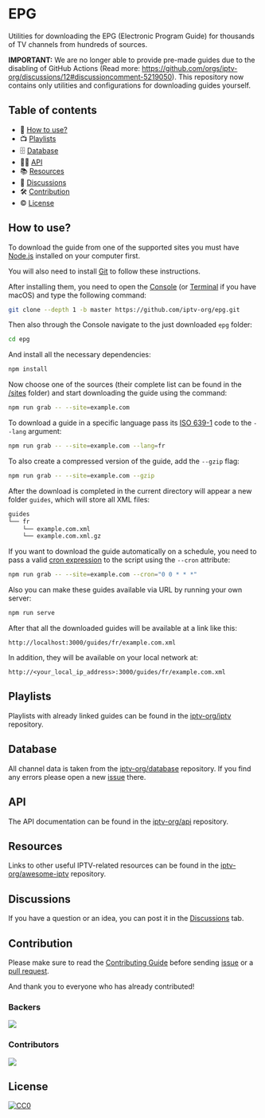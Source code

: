 # EPG

Utilities for downloading the EPG (Electronic Program Guide) for thousands of TV channels from hundreds of sources.

__IMPORTANT:__ We are no longer able to provide pre-made guides due to the disabling of GitHub Actions (Read more: https://github.com/orgs/iptv-org/discussions/12#discussioncomment-5219050). This repository now contains only utilities and configurations for downloading guides yourself.

## Table of contents

- 🚀 [How to use?](#how-to-use)
- 📺 [Playlists](#playlists)
- 🗄 [Database](#database)
- 👨‍💻 [API](#api)
- 📚 [Resources](#resources)
- 💬 [Discussions](#discussions)
- 🛠 [Contribution](#contribution)
- © [License](#license)

## How to use?

To download the guide from one of the supported sites you must have [Node.js](https://nodejs.org/en) installed on your computer first.

You will also need to install [Git](https://git-scm.com/downloads) to follow these instructions.

After installing them, you need to open the [Console](https://en.wikipedia.org/wiki/Windows_Console) (or [Terminal](https://en.wikipedia.org/wiki/Terminal_(macOS)) if you have macOS) and type the following command:

```sh
git clone --depth 1 -b master https://github.com/iptv-org/epg.git
```

Then also through the Console navigate to the just downloaded `epg` folder:

```sh
cd epg
```

And install all the necessary dependencies:

```sh
npm install
```

Now choose one of the sources (their complete list can be found in the [/sites](https://github.com/iptv-org/epg/tree/master/sites) folder) and start downloading the guide using the command:

```sh
npm run grab -- --site=example.com
```

To download a guide in a specific language pass its [ISO 639-1](https://en.wikipedia.org/wiki/List_of_ISO_639-1_codes) code to the `--lang` argument:

```sh
npm run grab -- --site=example.com --lang=fr
```

To also create a compressed version of the guide, add the `--gzip` flag:

```sh
npm run grab -- --site=example.com --gzip
```

After the download is completed in the current directory will appear a new folder `guides`, which will store all XML files:

```sh
guides
└── fr
    └── example.com.xml
    └── example.com.xml.gz
```

If you want to download the guide automatically on a schedule, you need to pass a valid [cron expression](https://crontab.guru/) to the script using the `--cron` attribute:

```sh
npm run grab -- --site=example.com --cron="0 0 * * *"
```

Also you can make these guides available via URL by running your own server:

```sh
npm run serve
```

After that all the downloaded guides will be available at a link like this:

```
http://localhost:3000/guides/fr/example.com.xml
```

In addition, they will be available on your local network at:

```
http://<your_local_ip_address>:3000/guides/fr/example.com.xml
```

## Playlists

Playlists with already linked guides can be found in the [iptv-org/iptv](https://github.com/iptv-org/iptv) repository.

## Database

All channel data is taken from the [iptv-org/database](https://github.com/iptv-org/database) repository. If you find any errors please open a new [issue](https://github.com/iptv-org/database/issues) there.

## API

The API documentation can be found in the [iptv-org/api](https://github.com/iptv-org/api) repository.

## Resources

Links to other useful IPTV-related resources can be found in the [iptv-org/awesome-iptv](https://github.com/iptv-org/awesome-iptv) repository.

## Discussions

If you have a question or an idea, you can post it in the [Discussions](https://github.com/orgs/iptv-org/discussions) tab.

## Contribution

Please make sure to read the [Contributing Guide](https://github.com/iptv-org/epg/blob/master/CONTRIBUTING.md) before sending [issue](https://github.com/iptv-org/epg/issues) or a [pull request](https://github.com/iptv-org/epg/pulls).

And thank you to everyone who has already contributed!

### Backers

<a href="https://opencollective.com/iptv-org"><img src="https://opencollective.com/iptv-org/backers.svg?width=890" /></a>

### Contributors

<a href="https://github.com/iptv-org/epg/graphs/contributors"><img src="https://opencollective.com/iptv-org/contributors.svg?width=890" /></a>

## License

[![CC0](http://mirrors.creativecommons.org/presskit/buttons/88x31/svg/cc-zero.svg)](LICENSE)
